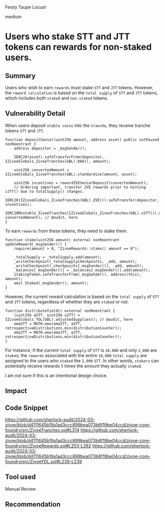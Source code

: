 Feisty Taupe Locust

medium

# Users who stake STT and JTT tokens can rewards for non-staked users.

## Summary
Users who wish to earn `rewards` must stake `STT` and `JTT` tokens.
However, the `reward calculation` is based on the `total supply` of `STT` and `JTT` tokens, which includes both `staked` and `non-staked` tokens.
## Vulnerability Detail
When users deposit `stable coins` into the `tranche`, they receive tranche tokens `STT` and `JTT`.
```solidity
function depositSenior(uint256 amount, address asset) public notPaused nonReentrant {
    address depositor = _msgSender();

    IERC20(asset).safeTransferFrom(depositor, IZivoeGlobals_ZivoeTranches(GBL).DAO(), amount);
    
    uint256 convertedAmount = IZivoeGlobals_ZivoeTranches(GBL).standardize(amount, asset);

    uint256 incentives = rewardZVESeniorDeposit(convertedAmount);
    // Ordering important, transfer ZVE rewards prior to minting zJTT() due to totalSupply() changes.
    IERC20(IZivoeGlobals_ZivoeTranches(GBL).ZVE()).safeTransfer(depositor, incentives);
    IERC20Mintable_ZivoeTranches(IZivoeGlobals_ZivoeTranches(GBL).zSTT()).mint(depositor, convertedAmount); // @audit, here
}
```
To earn `rewards` from these tokens, they need to stake them.
```solidity
function stake(uint256 amount) external nonReentrant updateReward(_msgSender()) {
    require(amount > 0, "ZivoeRewards::stake() amount == 0");

    _totalSupply = _totalSupply.add(amount);
    _writeCheckpoint(_totalSupplyCheckpoints, _add, amount);
    _writeCheckpoint(_checkpoints[_msgSender()], _add, amount);
    _balances[_msgSender()] = _balances[_msgSender()].add(amount);
    stakingToken.safeTransferFrom(_msgSender(), address(this), amount);
    emit Staked(_msgSender(), amount);
}
```
However, the current reward calculation is based on the `total supply` of `STT` and `JTT` tokens, regardless of whether they are `staked` or not.
```solidity
function distributeYield() external nonReentrant {
    (uint256 aSTT, uint256 aJTT) = IZivoeGlobals_YDL(GBL).adjustedSupplies(); // @audit, here
    emaSTT = MATH.ema(emaSTT, aSTT, retrospectiveDistributions.min(distributionCounter));
    emaJTT = MATH.ema(emaJTT, aJTT, retrospectiveDistributions.min(distributionCounter));
}
```

For instance, if the current `total supply` of `STT` is `10,000` and only `2,000` are `staked`, the `rewards` associated with the entire `10,000` `total supply` are assigned to the users who `staked` the `2,000` `STT`.
In other words, `stakers` can potentially receive rewards `5` times the amount they actually `staked`.

I am not sure if this is an intentional design choice.
## Impact

## Code Snippet
https://github.com/sherlock-audit/2024-03-zivoe/blob/d4111645b19a1ad3ccc899bea073b6f19be04ccd/zivoe-core-foundry/src/ZivoeTranches.sol#L314
https://github.com/sherlock-audit/2024-03-zivoe/blob/d4111645b19a1ad3ccc899bea073b6f19be04ccd/zivoe-core-foundry/src/ZivoeRewards.sol#L253-L262
https://github.com/sherlock-audit/2024-03-zivoe/blob/d4111645b19a1ad3ccc899bea073b6f19be04ccd/zivoe-core-foundry/src/ZivoeYDL.sol#L238-L239
## Tool used

Manual Review

## Recommendation
